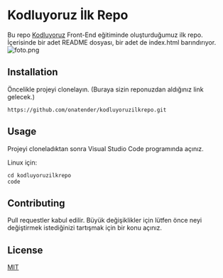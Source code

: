 # Kodluyoruz İlk Repo
Bu repo [Kodluyoruz]() Front-End eğitiminde oluşturduğumuz ilk repo. İçerisinde bir adet README dosyası, bir adet de index.html barındırıyor.
![foto.png]()

## Installation
Öncelikle projeyi clonelayın. (Buraya sizin reponuzdan aldığınız link gelecek.)
```
https://github.com/onatender/kodluyoruzilkrepo.git
```

## Usage

Projeyi cloneladıktan sonra Visual Studio Code programında açınız.

Linux için:

```
cd kodluyoruzilkrepo
code
```

## Contributing
Pull requestler kabul edilir. Büyük değişiklikler için lütfen önce neyi değiştirmek istediğinizi tartışmak için bir konu açınız.

## License

[MIT]()
